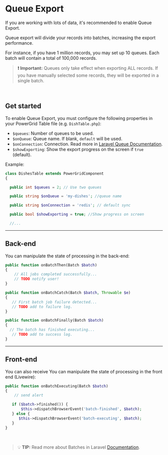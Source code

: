 # Queue Export

If you are working with lots of data, it's recommended to enable Queue Export.

Queue export will divide your records into batches, increasing the export performance.

For instance, if you have 1 million records, you may set up 10 queues. Each batch will contain a total of 100,000 records.

> **❗ Important:** Queues only take effect when exporting ALL records. If you have manually selected some records, they will be exported in a single batch.

<br/>

## Get started

To enable Queue Export, you must configure the following properties in your PowerGrid Table file (e.g. `DishTable.php`):

- `$queues`: Number of queues to be used.
- `$onQueue`: Queue name. If blank, `default` will be used.
- `$onConnection`: Connection. Read more in [Laravel Queue Documentation](https://laravel.com/docs/8.x/queues#connections-vs-queues).
- `$showExporting`: Show the export progress on the screen if `true` (default).

Example:

```php
class DishesTable extends PowerGridComponent
{

  public int $queues = 2; // Use two queues

  public string $onQueue = 'my-dishes'; //queue name

  public string $onConnection = 'redis'; // default sync

  public bool $showExporting = true; //Show progress on screen

  //...
```

---

## Back-end

You can manipulate the state of processing in the back-end:

```php
public function onBatchThen(Batch $batch)
{
    // All jobs completed successfully...
    // TODO notify user!
}

public function onBatchCatch(Batch $batch, Throwable $e)
{
   // First batch job failure detected...
   // TODO add to failure log.
}

public function onBatchFinally(Batch $batch)
{
  // The batch has finished executing...  
   // TODO add to success log.
}
```

---

## Front-end

You can also receive You can manipulate the state of processing in the front end (Livewire):

```php
public function onBatchExecuting(Batch $batch)
{
    // send alert

   if ($batch->finished()) {
       $this->dispatchBrowserEvent('batch-finished', $batch);
   } else {
      $this->dispatchBrowserEvent('batch-executing', $batch);
   }   
}
```

<br/>

> 💡 **TIP:**  Read more about Batches in Laravel [Documentation](https://laravel.com/docs/8.x/queues#inspecting-batches).
